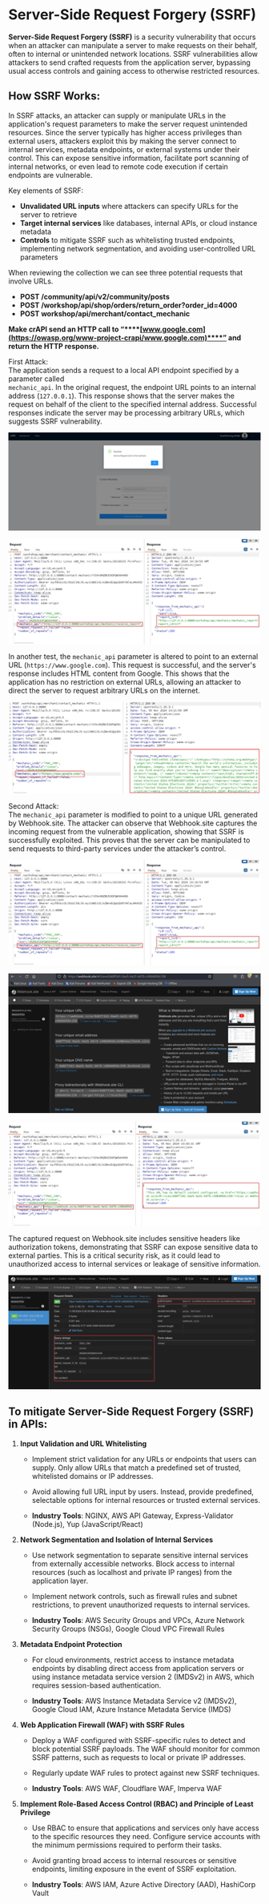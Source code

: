 # Server-Side Request Forgery (SSRF)

**Server-Side Request Forgery (SSRF)** is a security vulnerability that occurs when an attacker can manipulate a server to make requests on their behalf, often to internal or unintended network locations. SSRF vulnerabilities allow attackers to send crafted requests from the application server, bypassing usual access controls and gaining access to otherwise restricted resources.

## How SSRF Works:

In SSRF attacks, an attacker can supply or manipulate URLs in the application's request parameters to make the server request unintended resources. Since the server typically has higher access privileges than external users, attackers exploit this by making the server connect to internal services, metadata endpoints, or external systems under their control. This can expose sensitive information, facilitate port scanning of internal networks, or even lead to remote code execution if certain endpoints are vulnerable.

Key elements of SSRF:

- **Unvalidated URL inputs** where attackers can specify URLs for the server to retrieve
- **Target internal services** like databases, internal APIs, or cloud instance metadata
- **Controls** to mitigate SSRF such as whitelisting trusted endpoints, implementing network segmentation, and avoiding user-controlled URL parameters

  

When reviewing the collection we can see three potential requests that involve URLs.

- **POST /community/api/v2/community/posts**
- **POST /workshop/api/shop/orders/return_order?order_id=4000**
- **POST workshop/api/merchant/contact_mechanic**

**Make crAPI send an HTTP call to “****[www.google.com](https://owasp.org/www-project-crapi/www.google.com)****” and return the HTTP response.**

  

First Attack:  
The application sends a request to a local API endpoint specified by a parameter called  
`mechanic_api`. In the original request, the endpoint URL points to an internal address (`127.0.0.1`). This response shows that the server makes the request on behalf of the client to the specified internal address. Successful responses indicate the server may be processing arbitrary URLs, which suggests SSRF vulnerability.  
  

![](/images/image%2056.png)

![](/images/image%2057.png)

  
In another test, the `mechanic_api` parameter is altered to point to an external URL (`https://www.google.com`). This request is successful, and the server's response includes HTML content from Google. This shows that the application has no restriction on external URLs, allowing an attacker to direct the server to request arbitrary URLs on the internet.  
  

![](/images/image%2058.png)

  

Second Attack:  
The `mechanic_api` parameter is modified to point to a unique URL generated by Webhook.site. The attacker can observe that Webhook.site captures the incoming request from the vulnerable application, showing that SSRF is successfully exploited. This proves that the server can be manipulated to send requests to third-party services under the attacker’s control.  
  

![](/images/image%2057.png)

![](/images/image%2059.png)

![](/images/image%2060.png)

The captured request on Webhook.site includes sensitive headers like authorization tokens, demonstrating that SSRF can expose sensitive data to external parties. This is a critical security risk, as it could lead to unauthorized access to internal services or leakage of sensitive information.

![](/images/image%2061.png)

##   To mitigate  **Server-Side Request Forgery (SSRF)** in APIs:  
  


1. **Input Validation and URL Whitelisting**
    
    - Implement strict validation for any URLs or endpoints that users can supply. Only allow URLs that match a predefined set of trusted, whitelisted domains or IP addresses.
    - Avoid allowing full URL input by users. Instead, provide predefined, selectable options for internal resources or trusted external services.
    
    - **Industry Tools**: NGINX, AWS API Gateway, Express-Validator (Node.js), Yup (JavaScript/React)  
      
    
2. **Network Segmentation and Isolation of Internal Services**
    
    - Use network segmentation to separate sensitive internal services from externally accessible networks. Block access to internal resources (such as localhost and private IP ranges) from the application layer.
    - Implement network controls, such as firewall rules and subnet restrictions, to prevent unauthorized requests to internal services.
    
    - **Industry Tools**: AWS Security Groups and VPCs, Azure Network Security Groups (NSGs), Google Cloud VPC Firewall Rules  
      
    
3. **Metadata Endpoint Protection**
    
    - For cloud environments, restrict access to instance metadata endpoints by disabling direct access from application servers or using instance metadata service version 2 (IMDSv2) in AWS, which requires session-based authentication.
    
    - **Industry Tools**: AWS Instance Metadata Service v2 (IMDSv2), Google Cloud IAM, Azure Instance Metadata Service (IMDS)  
      
    
4. **Web Application Firewall (WAF) with SSRF Rules**
    
    - Deploy a WAF configured with SSRF-specific rules to detect and block potential SSRF payloads. The WAF should monitor for common SSRF patterns, such as requests to local or private IP addresses.
    - Regularly update WAF rules to protect against new SSRF techniques.
    
    - **Industry Tools**: AWS WAF, Cloudflare WAF, Imperva WAF  
      
    
5. **Implement Role-Based Access Control (RBAC) and Principle of Least Privilege**
    
    - Use RBAC to ensure that applications and services only have access to the specific resources they need. Configure service accounts with the minimum permissions required to perform their tasks.
    - Avoid granting broad access to internal resources or sensitive endpoints, limiting exposure in the event of SSRF exploitation.
    
    - **Industry Tools**: AWS IAM, Azure Active Directory (AAD), HashiCorp Vault
